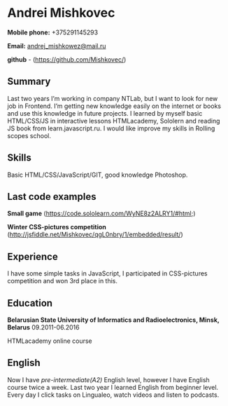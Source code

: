 # Andrei Mishkovec
**Mobile phone:** +375291145293

**Email:** andrej_mishkowez@mail.ru

**github** - (https://github.com/Mishkovec/)

## Summary
Last two years I’m working in company NTLab, but I want to look for new job in Frontend. I’m getting new knowledge easily on the internet or books and use this knowledge in future projects. I learned by myself basic HTML/CSS/JS in interactive lessons HTMLacademy, Sololern and reading JS book from learn.javascript.ru. I would like improve my skills in Rolling scopes school.  

## Skills
Basic HTML/CSS/JavaScript/GIT, good knowledge Photoshop.

## Last code examples
**Small game** (https://code.sololearn.com/WyNE8z2ALRY1/#html;)

**Winter CSS-pictures competition** (http://jsfiddle.net/Mishkovec/qgL0nbry/1/embedded/result/)

## Experience
I have some simple tasks in JavaScript, I participated in CSS-pictures competition and won 3rd place in this.

## Education
**Belarusian State University of Informatics and Radioelectronics, Minsk, Belarus** 09.2011-06.2016

HTMLacademy online course

## English
Now I have *pre-intermediate(A2)* English level, however I have English course twice a week. Last two year I learned English from beginner level. Every day I click tasks on Lingualeo, watch videos and listen to podcasts.
